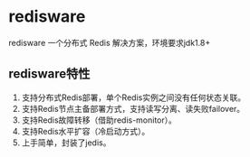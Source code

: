 # redisware

redisware 一个分布式 Redis 解决方案，环境要求jdk1.8+

## redisware特性

1. 支持分布式Redis部署，单个Redis实例之间没有任何状态关联。
2. 支持Redis节点主备部署方式，支持读写分离、读失败failover。
3. 支持Redis故障转移（借助redis-monitor）。
4. 支持Redis水平扩容（冷启动方式）。
5. 上手简单，封装了jedis。


